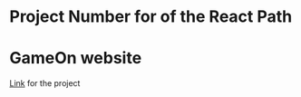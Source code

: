 # Project Number for of the React Path
# GameOn website


[Link](https://matfreitasc.github.io/ReactPath-Project4-GameOn/) for the project
